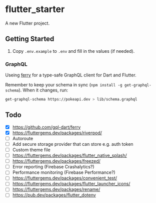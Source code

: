 # flutter_starter

A new Flutter project.

## Getting Started
1. Copy `.env.example` to `.env` and fill in the values (if needed).

### GraphQL
Useing [ferry](https://ferrygraphql.com/) for a type-safe GraphQL client for Dart and Flutter.

Remember to keep your schema in sync (`npm install -g get-graphql-schema`). When it changes, run:

```bash
get-graphql-schema https://pokeapi.dev > lib/schema.graphql
```

## Todo
- [x] https://github.com/gql-dart/ferry
- [x] https://fluttergems.dev/packages/riverpod/
- [ ] Autoroute
- [ ] Add secure storage provider that can store e.g. auth token
- [ ] Custom theme file
- [ ] https://fluttergems.dev/packages/flutter_native_splash/
- [ ] https://fluttergems.dev/packages/freezed/
- [ ] Error reporting (Firebase Crashalytics?)
- [ ] Performance monitoring (Firebase Performance?)
- [ ] https://fluttergems.dev/packages/convenient_test/
- [ ] https://fluttergems.dev/packages/flutter_launcher_icons/
- [ ] https://fluttergems.dev/packages/rename/
- [ ] https://pub.dev/packages/flutter_dotenv